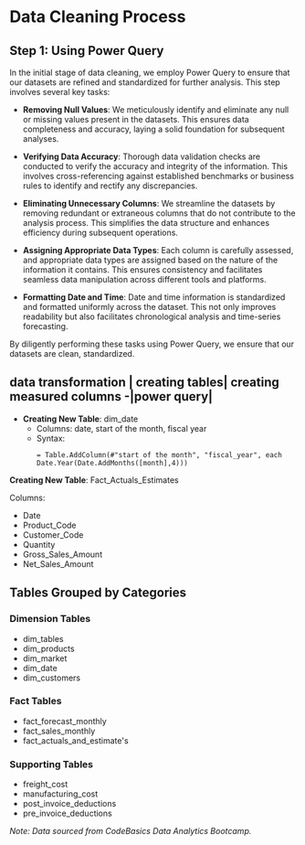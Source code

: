 # Data Cleaning Process

## Step 1: Using Power Query

In the initial stage of data cleaning, we employ Power Query to ensure that our datasets are refined and standardized for further analysis. This step involves several key tasks:

- **Removing Null Values**: We meticulously identify and eliminate any null or missing values present in the datasets. This ensures data completeness and accuracy, laying a solid foundation for subsequent analyses.

- **Verifying Data Accuracy**: Thorough data validation checks are conducted to verify the accuracy and integrity of the information. This involves cross-referencing against established benchmarks or business rules to identify and rectify any discrepancies.

- **Eliminating Unnecessary Columns**: We streamline the datasets by removing redundant or extraneous columns that do not contribute to the analysis process. This simplifies the data structure and enhances efficiency during subsequent operations.

- **Assigning Appropriate Data Types**: Each column is carefully assessed, and appropriate data types are assigned based on the nature of the information it contains. This ensures consistency and facilitates seamless data manipulation across different tools and platforms.

- **Formatting Date and Time**: Date and time information is standardized and formatted uniformly across the dataset. This not only improves readability but also facilitates chronological analysis and time-series forecasting.

By diligently performing these tasks using Power Query, we ensure that our datasets are clean, standardized.
  
## data transformation | creating tables| creating measured columns -|power query|

- **Creating New Table**: dim_date
  - Columns: date, start of the month, fiscal year
  - Syntax: 
    ```
    = Table.AddColumn(#"start of the month", "fiscal_year", each Date.Year(Date.AddMonths([month],4)))
    ```

**Creating New Table**: Fact_Actuals_Estimates

Columns:
- Date
- Product_Code
- Customer_Code
- Quantity
- Gross_Sales_Amount
- Net_Sales_Amount

## Tables Grouped by Categories

### Dimension Tables
- dim_tables
- dim_products
- dim_market
- dim_date
- dim_customers

### Fact Tables
- fact_forecast_monthly
- fact_sales_monthly
- fact_actuals_and_estimate's

### Supporting Tables
- freight_cost
- manufacturing_cost
- post_invoice_deductions
- pre_invoice_deductions
  
*Note: Data sourced from CodeBasics Data Analytics Bootcamp.*
